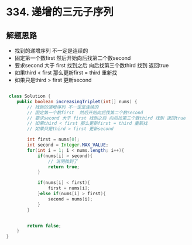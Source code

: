 # 334. 递增的三元子序列


## 解题思路

* 找到的递增序列 不一定是连续的
* 固定第一个数first  然后开始向后找第二个数second
* 要求second 大于 first 找到之后 向后找第三个数third 找到 返回true
* 如果third < first 那么更新first = third 重新找
* 如果只是third > first 更新second


```java

 class Solution {
    public boolean increasingTriplet(int[] nums) {
        // 找到的递增序列 不一定是连续的
        // 固定第一个数first  然后开始向后找第二个数second
        // 要求second 大于 first 找到之后 向后找第三个数third 找到 返回true
        // 如果third < first 那么更新first = third 重新找
        // 如果只是third > first 更新second  

        int first = nums[0];
        int second = Integer.MAX_VALUE;
        for(int i = 1; i < nums.length; i++){
            if(nums[i] > second){
                // 说明找到了
                return true;
            }

            if(nums[i] < first){
                first = nums[i];
            }else if(nums[i] > first){
                second = nums[i];
            }
        }


        return false;
    }
}
```

